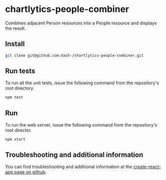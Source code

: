 # chartlytics-people-combiner
Combines adjacent Person resources into a People resource and displays the
result.

## Install

```sh
git clone git@github.com:dash-/chartlytics-people-combiner.git
```

## Run tests

To run all the unit tests, issue the following command from the repository's
root directory.

```sh
npm test
```

## Run

To run the web server, issue the following command from the repository's root
director.

```
npm start
```

## Troubleshooting and additional information

You can find troubleshooting and additional information at the
[create-react-app page on github](https://github.com/facebookincubator/create-react-app).
